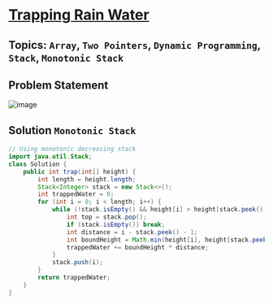 # [Trapping Rain Water](https://leetcode.com/problems/trapping-rain-water/description/?envType=study-plan-v2&envId=top-interview-150)
## Topics: `Array`, `Two Pointers`, `Dynamic Programming`, `Stack`, `Monotonic Stack`
## Problem Statement
![image](https://github.com/SiddhantKumarMaurya/LeetCode_Questions/assets/107787014/4c246752-1e2b-487e-9176-c38b409e5cba)
## Solution `Monotonic Stack`
```java
// Using monotonic decreasing stack
import java.util.Stack;
class Solution {
    public int trap(int[] height) {
        int length = height.length;
        Stack<Integer> stack = new Stack<>();
        int trappedWater = 0;
        for (int i = 0; i < length; i++) {
            while (!stack.isEmpty() && height[i] > height[stack.peek()]) {
                int top = stack.pop();
                if (stack.isEmpty()) break;
                int distance = i - stack.peek() - 1;
                int boundHeight = Math.min(height[i], height[stack.peek()]) - height[top];
                trappedWater += boundHeight * distance;
            }
            stack.push(i);
        }
        return trappedWater;
    }
}
```
